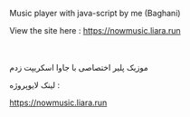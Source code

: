 Music player with java-script by me (Baghani)

View the site here : https://nowmusic.liara.run

<br>
</br>
موزیک پلیر اختصاصی با جاوا اسکریپت زدم

لینک لایوپروژه : 

https://nowmusic.liara.run
